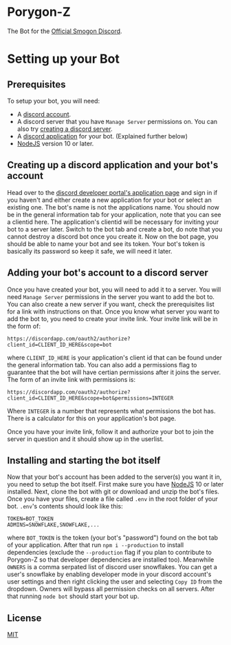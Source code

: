 # Porygon-Z

The Bot for the [Official Smogon Discord](https://discord.gg/smogon).

# Setting up your Bot
## Prerequisites
To setup your bot, you will need:
 - A [discord account](https://discordapp.com/).
 - A discord server that you have `Manage Server` permissions on. You can also try [creating a discord server](https://support.discordapp.com/hc/en-us/articles/204849977-How-do-I-create-a-server).
 - A [discord application](https://discordapp.com/developers/applications/) for your bot. (Explained further below)
 - [NodeJS](https://nodejs.org/en/) version 10 or later.

## Creating up a discord application and your bot's account
Head over to the [discord developer portal's application page](https://discordapp.com/developers/applications/) and sign in if you haven't and either create a new application for your bot or select an existing one. The bot's name is not the applications name. You should now be in the general information tab for your application, note that you can see a clientid here. The application's clientid will be necessary for inviting your bot to a server later. Switch to the bot tab and create a bot, do note that you cannot destroy a discord bot once you create it. Now on the bot page, you should be able to name your bot and see its token. Your bot's token is basically its password so keep it safe, we will need it later.

## Adding your bot's account to a discord server
Once you have created your bot, you will need to add it to a server. You will need `Manage Server` permissions in the server you want to add the bot to. You can also create a new server if you want, check the prerequisites list for a link with instructions on that. Once you know what server you want to add the bot to, you need to create your invite link. Your invite link will be in the form of:
```
https://discordapp.com/oauth2/authorize?client_id=CLIENT_ID_HERE&scope=bot
```
where `CLIENT_ID_HERE` is your application's client id that can be found under the general information tab. You can also add a permissions flag to guarantee that the bot will have certian permissions after it joins the server. The form of an invite link with permissions is:
```
https://discordapp.com/oauth2/authorize?client_id=CLIENT_ID_HERE&scope=bot&permissions=INTEGER
```
Where `INTEGER` is a number that represents what permissions the bot has. There is a calculator for this on your application's bot page.

Once you have your invite link, follow it and authorize your bot to join the server in question and it should show up in the userlist.

## Installing and starting the bot itself
Now that your bot's account has been added to the server(s) you want it in, you need to setup the bot itself. First make sure you have [NodeJS](https://nodejs.org/en/) 10 or later installed. Next, clone the bot with git or download and unzip the bot's files. Once you have your files, create a file called `.env` in the root folder of your bot. `.env`'s contents should look like this:
```
TOKEN=BOT_TOKEN
ADMINS=SNOWFLAKE,SNOWFLAKE,...
```
where `BOT_TOKEN` is the token (your bot's "password") found on the bot tab of your application. After that run `npm i --production` to install dependencies (exclude the `--production` flag if you plan to contribute to Porygon-Z so that developer dependencies are installed too). Meanwhile `OWNERS` is a comma serpated list of discord user snowflakes. You can get a user's snowflake by enabling developer mode in your discord account's user settings and then right clicking the user and selecting `Copy ID` from the dropdown. Owners will bypass all permission checks on all servers.
After that running `node bot` should start your bot up.

## License
[MIT](https://github.com/smogon/Porygon-Z/blob/master/LICENSE)

